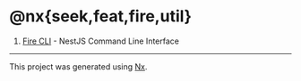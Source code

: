 # @nx{seek,feat,fire,util}

1. [Fire CLI](libs/fire/cli/README.md) - NestJS Command Line Interface

---

This project was generated using [Nx](https://nx.dev).
